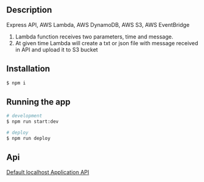 ## Description
Express API, AWS Lambda, AWS DynamoDB, AWS S3, AWS EventBridge

1. Lambda function receives two parameters, time and message.
2. At given time Lambda will create a txt or json file with message received in API and upload it to S3 bucket

## Installation

```bash
$ npm i
```

## Running the app

```bash
# development
$ npm run start:dev

# deploy
$ npm run deploy
```

## Api
[Default localhost Application API](http://localhost:3000/createDocAt?time=13:05&message=hello-world-new)<br>
